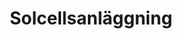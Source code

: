 ---
title: 'Solcellsanläggning'
symbol_image: 'symbols/insats/53.svg'
weight: 53
card: true
card_color: 'bg-symbol-yellow'
---